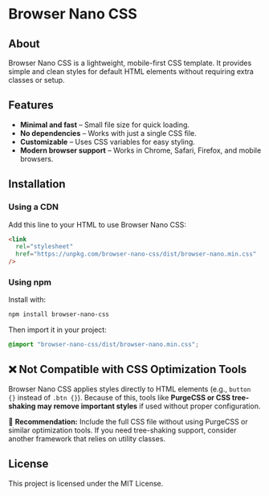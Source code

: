 # Browser Nano CSS

## About

Browser Nano CSS is a lightweight, mobile-first CSS template. It provides simple and clean styles for default HTML elements without requiring extra classes or setup.

## Features

- **Minimal and fast** – Small file size for quick loading.
- **No dependencies** – Works with just a single CSS file.
- **Customizable** – Uses CSS variables for easy styling.
- **Modern browser support** – Works in Chrome, Safari, Firefox, and mobile browsers.

## Installation

### **Using a CDN**

Add this line to your HTML to use Browser Nano CSS:

```html
<link
  rel="stylesheet"
  href="https://unpkg.com/browser-nano-css/dist/browser-nano.min.css"
/>
```

### **Using npm**

Install with:

```sh
npm install browser-nano-css
```

Then import it in your project:

```css
@import "browser-nano-css/dist/browser-nano.min.css";
```

## ❌ Not Compatible with CSS Optimization Tools

Browser Nano CSS applies styles directly to HTML elements (e.g., `button {}` instead of `.btn {}`).
Because of this, tools like **PurgeCSS or CSS tree-shaking may remove important styles** if used without proper configuration.

📌 **Recommendation:** Include the full CSS file without using PurgeCSS or similar optimization tools. If you need tree-shaking support, consider another framework that relies on utility classes.

## License

This project is licensed under the MIT License.
